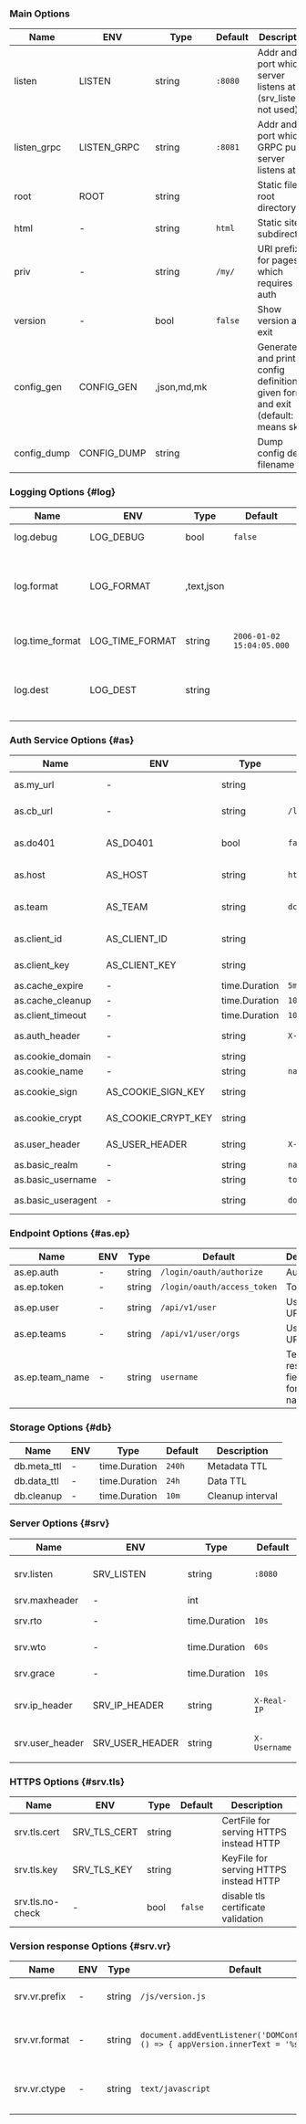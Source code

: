 
### Main Options

| Name | ENV | Type | Default | Description |
|------|-----|------|---------|-------------|
| listen               | LISTEN               | string | `:8080` | Addr and port which server listens at (srv_listen not used) |
| listen_grpc          | LISTEN_GRPC          | string | `:8081` | Addr and port which GRPC pub server listens at |
| root                 | ROOT                 | string |  | Static files root directory |
| html                 | -                    | string | `html` | Static site subdirectory |
| priv                 | -                    | string | `/my/` | URI prefix for pages which requires auth |
| version              | -                    | bool | `false` | Show version and exit |
| config_gen           | CONFIG_GEN           | ,json,md,mk |  | Generate and print config definition in given format and exit (default: '', means skip) |
| config_dump          | CONFIG_DUMP          | string |  | Dump config dest filename |

### Logging Options {#log}

| Name | ENV | Type | Default | Description |
|------|-----|------|---------|-------------|
| log.debug            | LOG_DEBUG            | bool | `false` | Show debug info |
| log.format           | LOG_FORMAT           | ,text,json |  | Output format (default: '', means use text if DEBUG) |
| log.time_format      | LOG_TIME_FORMAT      | string | `2006-01-02 15:04:05.000` | Time format for text output |
| log.dest             | LOG_DEST             | string |  | Log destination (default: '', means STDERR) |

### Auth Service Options {#as}

| Name | ENV | Type | Default | Description |
|------|-----|------|---------|-------------|
| as.my_url            | -                    | string |  | Own host URL (autodetect if empty) |
| as.cb_url            | -                    | string | `/login` | URL for Auth server's redirect |
| as.do401             | AS_DO401             | bool | `false` | Do not redirect with http.StatusUnauthorized, process it |
| as.host              | AS_HOST              | string | `http://gitea:8080` | Authorization Server host |
| as.team              | AS_TEAM              | string | `dcape` | Authorization Server team which members has access to resource |
| as.client_id         | AS_CLIENT_ID         | string |  | Authorization Server Client ID |
| as.client_key        | AS_CLIENT_KEY        | string |  | Authorization Server Client key |
| as.cache_expire      | -                    | time.Duration | `5m` | Cache expire interval |
| as.cache_cleanup     | -                    | time.Duration | `10m` | Cache cleanup interval |
| as.client_timeout    | -                    | time.Duration | `10s` | HTTP Client timeout |
| as.auth_header       | -                    | string | `X-narra-token` | Use token from this header if given |
| as.cookie_domain     | -                    | string |  | Auth cookie domain |
| as.cookie_name       | -                    | string | `narra_token` | Auth cookie name |
| as.cookie_sign       | AS_COOKIE_SIGN_KEY   | string |  | Cookie sign key (32 or 64 bytes) |
| as.cookie_crypt      | AS_COOKIE_CRYPT_KEY  | string |  | Cookie crypt key (16, 24, or 32 bytes) |
| as.user_header       | AS_USER_HEADER       | string | `X-Username` | HTTP Response Header for username |
| as.basic_realm       | -                    | string | `narra` | Basic Auth realm |
| as.basic_username    | -                    | string | `token` | Basic Auth user name |
| as.basic_useragent   | -                    | string | `docker/` | UserAgent which requires Basic Auth |

### Endpoint Options {#as.ep}

| Name | ENV | Type | Default | Description |
|------|-----|------|---------|-------------|
| as.ep.auth           | -                    | string | `/login/oauth/authorize` | Auth URI |
| as.ep.token          | -                    | string | `/login/oauth/access_token` | Token URI |
| as.ep.user           | -                    | string | `/api/v1/user` | User info URI |
| as.ep.teams          | -                    | string | `/api/v1/user/orgs` | User teams URI |
| as.ep.team_name      | -                    | string | `username` | Teams response field name for team name |

### Storage Options {#db}

| Name | ENV | Type | Default | Description |
|------|-----|------|---------|-------------|
| db.meta_ttl          | -                    | time.Duration | `240h` | Metadata TTL |
| db.data_ttl          | -                    | time.Duration | `24h` | Data TTL |
| db.cleanup           | -                    | time.Duration | `10m` | Cleanup interval |

### Server Options {#srv}

| Name | ENV | Type | Default | Description |
|------|-----|------|---------|-------------|
| srv.listen           | SRV_LISTEN           | string | `:8080` | Addr and port which server listens at |
| srv.maxheader        | -                    | int |  | MaxHeaderBytes |
| srv.rto              | -                    | time.Duration | `10s` | HTTP read timeout |
| srv.wto              | -                    | time.Duration | `60s` | HTTP write timeout |
| srv.grace            | -                    | time.Duration | `10s` | Stop grace period |
| srv.ip_header        | SRV_IP_HEADER        | string | `X-Real-IP` | HTTP Request Header for remote IP |
| srv.user_header      | SRV_USER_HEADER      | string | `X-Username` | HTTP Request Header for username |

### HTTPS Options {#srv.tls}

| Name | ENV | Type | Default | Description |
|------|-----|------|---------|-------------|
| srv.tls.cert         | SRV_TLS_CERT         | string |  | CertFile for serving HTTPS instead HTTP |
| srv.tls.key          | SRV_TLS_KEY          | string |  | KeyFile for serving HTTPS instead HTTP |
| srv.tls.no-check     | -                    | bool | `false` | disable tls certificate validation |

### Version response Options {#srv.vr}

| Name | ENV | Type | Default | Description |
|------|-----|------|---------|-------------|
| srv.vr.prefix        | -                    | string | `/js/version.js` | URL for version response |
| srv.vr.format        | -                    | string | `document.addEventListener('DOMContentLoaded', () => { appVersion.innerText = '%s'; });\n` | Format string for version response |
| srv.vr.ctype         | -                    | string | `text/javascript` | js code Content-Type header |
